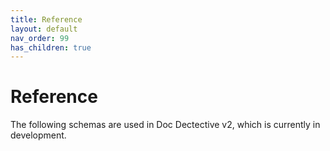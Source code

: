 ```yaml
---
title: Reference
layout: default
nav_order: 99
has_children: true
---
```


# Reference

The following schemas are used in Doc Dectective v2, which is currently in development.